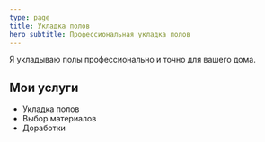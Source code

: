 ```yaml
---
type: page
title: Укладка полов
hero_subtitle: Профессиональная укладка полов
---
```


Я укладываю полы профессионально и точно для вашего дома.

## Мои услуги

- Укладка полов
- Выбор материалов
- Доработки
